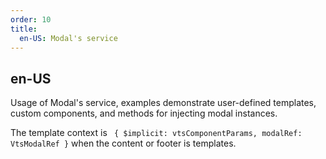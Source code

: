 ```yaml
---
order: 10
title:
  en-US: Modal's service
---
```


## en-US

Usage of Modal's service, examples demonstrate user-defined templates, custom components, and methods for injecting modal instances.

The template context is ` { $implicit: vtsComponentParams, modalRef: VtsModalRef }` when the content or footer is templates.

